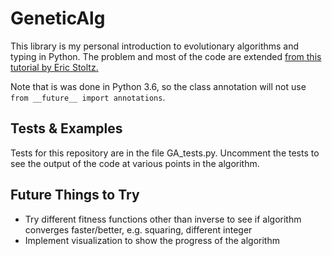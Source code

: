 # GeneticAlg
This library is my personal introduction to evolutionary algorithms and typing in Python. The problem and most of the code are extended [from this tutorial by Eric Stoltz.](https://towardsdatascience.com/evolution-of-a-salesman-a-complete-genetic-algorithm-tutorial-for-python-6fe5d2b3ca35)

Note that is was done in Python 3.6, so the class annotation will not use `from __future__ import annotations`.

## Tests & Examples
Tests for this repository are in the file GA_tests.py. Uncomment the tests to see the output of the code at various points in the algorithm.

## Future Things to Try
- Try different fitness functions other than inverse to see if algorithm converges faster/better, e.g. squaring, different integer
- Implement visualization to show the progress of the algorithm
